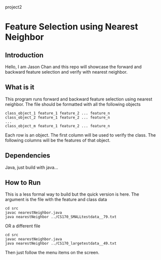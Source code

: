 project2

# Feature Selection using Nearest Neighbor
## Introduction
Hello, I am Jason Chan and this repo will showcase the forward and backward feature selection and verify with nearest neighbor.

## What is it

This program runs forward and backward feature selection using nearest neighbor. The file should be formatted with all the following objects
```
class_object_1 feature_1 feature_2 ... feature_n
class_object_2 feature_1 feature_2 ... feature_n
...
class_object_m feature_1 feature_2 ... feature_n
```
Each row is an object. The first column will be used to verify the class. The following columns will be the features of that object.

## Dependencies
Java, just build with java...

## How to Run
This is a less formal way to build but the quick version is here. The argument is the file with the feature and class data
```
cd src
javac nearestNeighbor.java 
java nearestNeighbor ../CS170_SMALLtestdata__79.txt
```
OR a different file
```
cd src
javac nearestNeighbor.java 
java nearestNeighbor ../CS170_largetestdata__49.txt
```
Then just follow the menu items on the screen.
